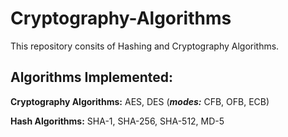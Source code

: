 # Cryptography-Algorithms

This repository consits of Hashing and Cryptography Algorithms.

## Algorithms Implemented:

**Cryptography Algorithms:** AES, DES (***modes:*** CFB, OFB, ECB)

**Hash Algorithms:** SHA-1, SHA-256, SHA-512, MD-5
